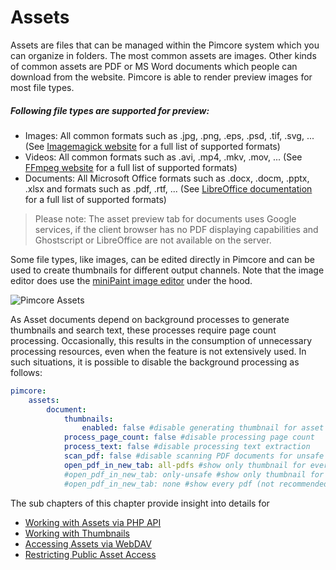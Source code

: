 # Assets

Assets are files that can be managed within the Pimcore system which you can organize in folders. The most common assets 
are images. Other kinds of common assets are PDF or MS Word documents which people can download from the website.
Pimcore is able to render preview images for most file types. 

##### Following file types are supported for preview: 
* Images: All common formats such as .jpg, .png, .eps, .psd, .tif, .svg, ... (See [Imagemagick website](https://imagemagick.org/script/formats.php) for a full list of supported formats)
* Videos: All common formats such as .avi, .mp4, .mkv, .mov, ... (See [FFmpeg website](https://www.ffmpeg.org/general.html#File-Formats) for a full list of supported formats)
* Documents: All Microsoft Office formats such as .docx, .docm, .pptx, .xlsx and formats such as .pdf, .rtf, ... (See [LibreOffice documentation](https://wiki.documentfoundation.org/images/1/13/1_-_File_Formats.odt) for a full list of supported formats)

> Please note: The asset preview tab for documents uses Google services, if the client browser has no PDF 
> displaying capabilities and Ghostscript or LibreOffice are not available on the server.

Some file types, like images, can be edited directly in Pimcore and can be used to create thumbnails for different 
output channels. Note that the image editor does use the [miniPaint image editor](https://github.com/viliusle/miniPaint) under the hood.

![Pimcore Assets](../img/pimcore_assets.png)

As Asset documents depend on background processes to generate thumbnails and search text, these processes require page count processing.
Occasionally, this results in the consumption of unnecessary processing resources, even when the feature is not extensively used.
In such situations, it is possible to disable the background processing as follows:
```yaml
pimcore:
    assets:
        document:
            thumbnails:
                enabled: false #disable generating thumbnail for asset documents
            process_page_count: false #disable processing page count
            process_text: false #disable processing text extraction
            scan_pdf: false #disable scanning PDF documents for unsafe JavaScript.
            open_pdf_in_new_tab: all-pdfs #show only thumbnail for every pdf 
            #open_pdf_in_new_tab: only-unsafe #show only thumbnail for pdf with JavaScript
            #open_pdf_in_new_tab: none #show every pdf (not recommended)
```

The sub chapters of this chapter provide insight into details for
 * [Working with Assets via PHP API](./01_Working_with_PHP_API.md) 
 * [Working with Thumbnails](./03_Working_with_Thumbnails/README.md)
 * [Accessing Assets via WebDAV](./05_Accessing_Assets_via_WebDAV.md)
 * [Restricting Public Asset Access](./07_Restricting_Public_Asset_Access.md)
